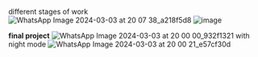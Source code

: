 different stages of work
![WhatsApp Image 2024-03-03 at 20 07 38_a218f5d8](https://github.com/ANUrag45r/website1_clone/assets/161646966/a605c716-824d-4338-a0e9-32f98afb7cc3)
![image](https://github.com/ANUrag45r/website1_clone/assets/161646966/fec42670-d267-4d91-932f-e477b5c62dd2)

**final project**
![WhatsApp Image 2024-03-03 at 20 00 00_932f1321](https://github.com/ANUrag45r/website1_clone/assets/161646966/33ad36fb-7443-40ee-a0fe-5c2d9f389556)
with night mode
![WhatsApp Image 2024-03-03 at 20 00 21_e57cf30d](https://github.com/ANUrag45r/website1_clone/assets/161646966/daea8a15-7835-4023-9ecd-67bfb7e12a93)

